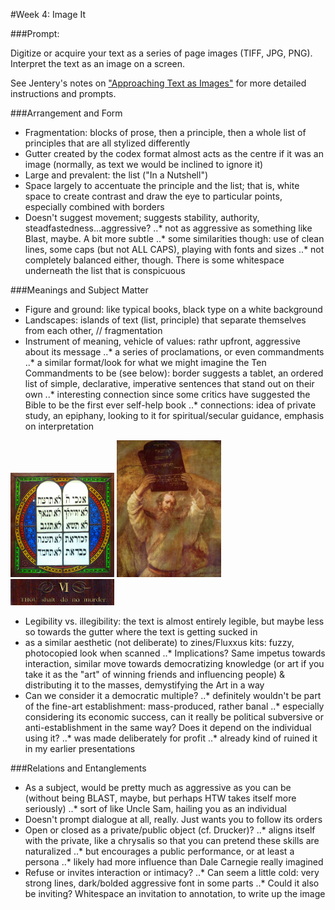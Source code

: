 #Week 4: Image It

###Prompt: 

Digitize or acquire your text as a series of page images (TIFF, JPG, PNG). Interpret the text as an image on a screen.

See Jentery's notes on ["Approaching Text as Images"](http://jentery.github.io/508/notes) for more detailed instructions and prompts.

###Arrangement and Form
* Fragmentation: blocks of prose, then a principle, then a whole list of principles that are all stylized differently
* Gutter created by the codex format almost acts as the centre if it was an image (normally, as text we would be inclined to ignore it)
* Large and prevalent: the list ("In a Nutshell")
* Space largely to accentuate the principle and the list; that is, white space to create contrast and draw the eye to particular points, especially combined with borders
* Doesn't suggest movement; suggests stability, authority, steadfastedness...aggressive?
..* not as aggressive as something like Blast, maybe. A bit more subtle
..* some similarities though: use of clean lines, some caps (but not ALL CAPS), playing with fonts and sizes
..* not completely balanced either, though. There is some whitespace underneath the list that is conspicuous

###Meanings and Subject Matter
* Figure and ground: like typical books, black type on a white background
* Landscapes: islands of text (list, principle) that separate themselves from each other, // fragmentation
* Instrument of meaning, vehicle of values: rathr upfront, aggressive about its message
..* a series of proclamations, or even commandments
..* a similar format/look for what we might imagine the Ten Commandments to be (see below): border suggests a tablet, an ordered list of simple, declarative, imperative sentences that stand out on their own
..* interesting connection since some critics have suggested the Bible to be the first ever self-help book
..* connections: idea of private study, an epiphany, looking to it for spiritual/secular guidance, emphasis on interpretation

<img src="images/StainedGlass.jpg" width="33%" />
<img src="images/MosesTablet.jpg" width="33%" />
<img src="images/SixthCommandment.jpg" width="33%" />

* Legibility vs. illegibility: the text is almost entirely legible, but maybe less so towards the gutter where the text is getting sucked in
* as a similar aesthetic (not deliberate) to zines/Fluxxus kits: fuzzy, photocopied look when scanned
..* Implications? Same impetus towards interaction, similar move towards democratizing knowledge (or art if you take it as the "art" of winning friends and influencing people) & distributing it to the masses, demystifying the Art in a way
* Can we consider it a democratic multiple?
..* definitely wouldn't be part of the fine-art establishment: mass-produced, rather banal
..* especially considering its economic success, can it really be political subversive or anti-establishment in the same way? Does it depend on the individual using it?
..* was made deliberately for profit
..* already kind of ruined it in my earlier presentations

###Relations and Entanglements
* As a subject, would be pretty much as aggressive as you can be (without being BLAST, maybe, but perhaps HTW takes itself more seriously)
..* sort of like Uncle Sam, hailing you as an individual
* Doesn't prompt dialogue at all, really. Just wants you to follow its orders
* Open or closed as a private/public object (cf. Drucker)?
..* aligns itself with the private, like a chrysalis so that you can pretend these skills are naturalized
..* but encourages a public performance, or at least a persona
..* likely had more influence than Dale Carnegie really imagined
* Refuse or invites interaction or intimacy?
..* Can seem a little cold: very strong lines, dark/bolded aggressive font in some parts
..* Could it also be inviting? Whitespace an invitation to annotation, to write up the image